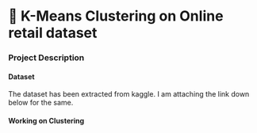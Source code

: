  # :dart: K-Means Clustering on Online retail dataset 
 
 ### Project Description
 

 ####  Dataset
 The dataset has been extracted from kaggle. I am attaching the link down below for the same.
 
 #### Working on Clustering
 ### 
 
 

